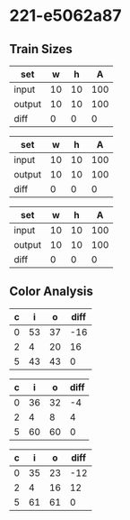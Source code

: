# 221-e5062a87
## Train Sizes

|set|w|h|A|
|---|---|---|---|
|input|10|10|100|
|output|10|10|100|
|diff|0|0|0|


|set|w|h|A|
|---|---|---|---|
|input|10|10|100|
|output|10|10|100|
|diff|0|0|0|


|set|w|h|A|
|---|---|---|---|
|input|10|10|100|
|output|10|10|100|
|diff|0|0|0|


## Color Analysis

|c|i|o|diff|
|---|---|---|---|
|0|53|37|-16|
|2|4|20|16|
|5|43|43|0|


|c|i|o|diff|
|---|---|---|---|
|0|36|32|-4|
|2|4|8|4|
|5|60|60|0|


|c|i|o|diff|
|---|---|---|---|
|0|35|23|-12|
|2|4|16|12|
|5|61|61|0|

